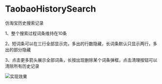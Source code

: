 # TaobaoHistorySearch
仿淘宝历史搜索记录

1、整个搜索过程词条维持在10条

2、短词条可以在三行全部显示完，多出的行数隐藏，长词条默认只显示两行，多出的部分隐藏

3、点击更多箭头展示全部词条，长按出现删除某个词条弹框，点击清理按钮可以清除所有历史记录

![实现效果](https://upload-images.jianshu.io/upload_images/7717043-39471e79e75056f2.gif?imageMogr2/auto-orient/strip)

